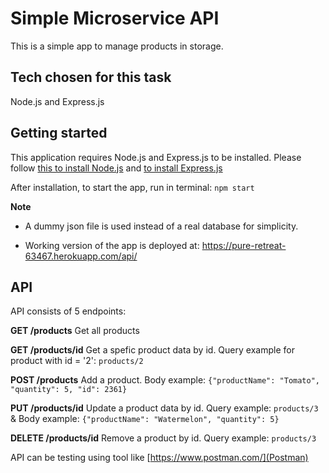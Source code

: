 # Simple Microservice API

This is a simple app to manage products in storage. 

## Tech chosen for this task

Node.js and Express.js 

## Getting started
This application requires Node.js and Express.js to be installed. Please follow [this to install Node.js](https://nodejs.org/en/download/package-manager/) and [to install Express.js](https://expressjs.com/en/starter/installing.html)

After installation, to start the app, run in terminal:
`npm start`

**Note**
* A dummy json file is used instead of a real database for simplicity.

* Working version of the app is deployed at: <https://pure-retreat-63467.herokuapp.com/api/>

## API
API consists of 5 endpoints:

**GET /products** Get all products

**GET /products/id** Get a spefic product data by id. Query example for product with id = '2':
`products/2`

**POST /products** Add a product. Body example:
`{"productName": "Tomato", "quantity": 5, "id": 2361}`

**PUT /products/id** Update a product data by id. Query example: `products/3` & Body example: 
`{"productName": "Watermelon", "quantity": 5}`

**DELETE /products/id** Remove a product by id. Query example: `products/3`

API can be testing using tool like [https://www.postman.com/](Postman)